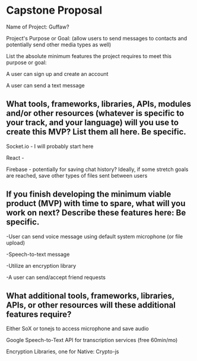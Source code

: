 # Capstone Proposal

Name of Project: Guffaw?

Project's Purpose or Goal: (allow users to send messages to contacts and potentially send other media types as well)

List the absolute minimum features the project requires to meet this purpose or goal:

A user can sign up and create an account

A user can send a text message

## What tools, frameworks, libraries, APIs, modules and/or other resources (whatever is specific to your track, and your language) will you use to create this MVP? List them all here. Be specific.

Socket.io - I will probably start here

React -

Firebase - potentially for saving chat history? Ideally, if some stretch goals are reached, save other types of files sent between users

## If you finish developing the minimum viable product (MVP) with time to spare, what will you work on next? Describe these features here: Be specific.

-User can send voice message using default system microphone (or file upload)

-Speech-to-text message

-Utilize an encryption library

-A user can send/accept friend requests

## What additional tools, frameworks, libraries, APIs, or other resources will these additional features require?

Either SoX or tonejs to access microphone and save audio

Google Speech-to-Text API for transcription services (free 60min/mo)

Encryption Libraries, one for Native: Crypto-js

